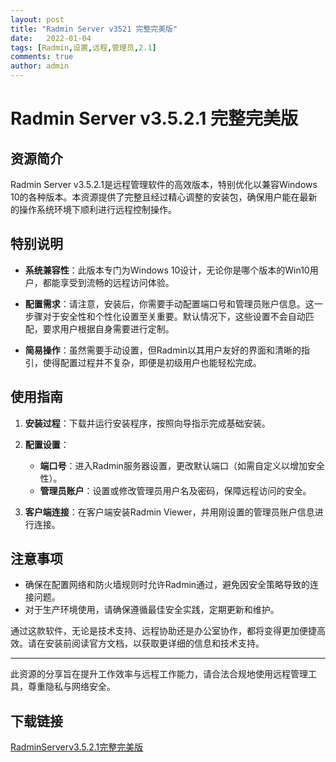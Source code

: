 ```yaml
---
layout: post
title: "Radmin Server v3521 完整完美版"
date:   2022-01-04
tags: [Radmin,设置,远程,管理员,2.1]
comments: true
author: admin
---
```

# Radmin Server v3.5.2.1 完整完美版

## 资源简介

Radmin Server v3.5.2.1是远程管理软件的高效版本，特别优化以兼容Windows 10的各种版本。本资源提供了完整且经过精心调整的安装包，确保用户能在最新的操作系统环境下顺利进行远程控制操作。

## 特别说明

- **系统兼容性**：此版本专门为Windows 10设计，无论你是哪个版本的Win10用户，都能享受到流畅的远程访问体验。
  
- **配置需求**：请注意，安装后，你需要手动配置端口号和管理员账户信息。这一步骤对于安全性和个性化设置至关重要。默认情况下，这些设置不会自动匹配，要求用户根据自身需要进行定制。

- **简易操作**：虽然需要手动设置，但Radmin以其用户友好的界面和清晰的指引，使得配置过程并不复杂，即便是初级用户也能轻松完成。

## 使用指南

1. **安装过程**：下载并运行安装程序，按照向导指示完成基础安装。
2. **配置设置**：
   - **端口号**：进入Radmin服务器设置，更改默认端口（如需自定义以增加安全性）。
   - **管理员账户**：设置或修改管理员用户名及密码，保障远程访问的安全。
   
3. **客户端连接**：在客户端安装Radmin Viewer，并用刚设置的管理员账户信息进行连接。

## 注意事项

- 确保在配置网络和防火墙规则时允许Radmin通过，避免因安全策略导致的连接问题。
- 对于生产环境使用，请确保遵循最佳安全实践，定期更新和维护。

通过这款软件，无论是技术支持、远程协助还是办公室协作，都将变得更加便捷高效。请在安装前阅读官方文档，以获取更详细的信息和技术支持。

---

此资源的分享旨在提升工作效率与远程工作能力，请合法合规地使用远程管理工具，尊重隐私与网络安全。

## 下载链接

[RadminServerv3.5.2.1完整完美版](https://pan.quark.cn/s/22640e698604)